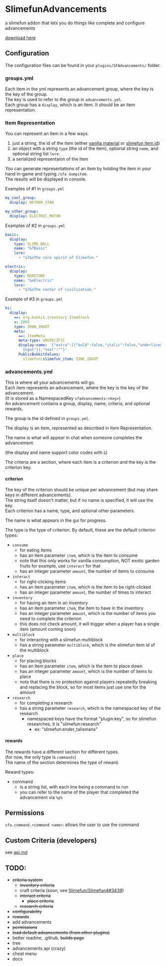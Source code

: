 # SlimefunAdvancements

a slimefun addon that lets you do things like complete and configure advancements

[download here](https://thebusybiscuit.github.io/builds/qwertyuioplkjhgfd/SlimefunAdvancements/main/)

## Configuration

The configuration files can be found in your `plugins/SFAdvancements/` folder.

### groups.yml

Each item in the yml represents an advancement group, where the key is the key of the group.<br>
The key is used to refer to the group in `advancements.yml`.<br>
Each group has a `display`, which is an item. It should be an item representation.

### Item Representation

You can represent an item in a few ways.<br>
1. just a string, the id of the item (either [vanilla material](https://hub.spigotmc.org/javadocs/spigot/org/bukkit/Material.html) or [slimefun item id](https://sf-items.walshy.dev/))
2. an object with a string `type` (the id of the item), optional string `name`, and optional string list `lore`.
3. a serialized representaion of the item

You can generate representations of an item by holding the item in your hand in-game and typing `/sfa dumpitem`.<br>
The results will be displayed in console.

Examples of #1 in `groups.yml`
```yaml
my_cool_group:
  display: NETHER_STAR

my_other_group:
  display: ELECTRIC_MOTOR
```

Examples of #2 in `groups.yml`
```yaml
basic:
  display:
    type: SLIME_BALL
    name: "&fBasic"
    lore:
      - "&7&oThe core spirit of Slimefun."

electric:
  display:
    type: REDSTONE
    name: "&eElectric"
    lore:
      - "&7&oThe center of civilization."
```

Example of #3 in `groups.yml`
```yaml
hi:
  display:
    ==: org.bukkit.inventory.ItemStack
    v: 2865
    type: IRON_INGOT
    meta:
      ==: ItemMeta
      meta-type: UNSPECIFIC
      display-name: '{"extra":[{"bold":false,"italic":false,"underlined":false,"strikethrough":false,"obfuscated":false,"color":"aqua","text":"Zinc
        Ingot"}],"text":""}'
      PublicBukkitValues:
        slimefun:slimefun_item: ZINC_INGOT
```

### advancements.yml

This is where all your advancements will go.<br>
Each item represents an advancement, where the key is the key of the advancement.<br>
(It is stored as a NamespacedKey `sfadvancements:<key>`)<br>
An advancement contains a group, display, name, criteria, and optional rewards.<br>

The group is the id defined in `groups.yml`.

The display is an item, represented as described in Item Representation.

The name is what will appear in chat when someone completes the advancement.

(the display and name support color codes with `&`)

The criteria are a section, where each item is a criterion and the key is the criterion key.

#### criterion

The key of the criterion should be unique per advancement (but may share keys in different advancements).<br>
The string itself doesn't matter, but if no name is specified, it will use the key.<br>
Each criterion has a name, type, and optional other parameters.

The name is what appears in the gui for progress. 

The type is the type of criterion. By default, these are the default criterion types:
- `consume`
  - for eating items
  - has an item parameter `item`, which is the item to consume
  - note that this only works for vanilla consumption, NOT exotic garden fruits for example, use `interact` for that
  - has an integer parameter `amount`, the number of items to consume
- `interact`
  - for right-clicking items
  - has an item parameter `item`, which is the item to be right-clicked
  - has an integer parameter `amount`, the number of times to interact
- `inventory`
  - for having an item in an inventory
  - has an item parameter `item`, the item to have in the inventory
  - has an integer parameter `amount`, which is the number of items you need to complete the criterion
  - this does not check amount, it will trigger when a player has a single item (amount coming soon)
- `multiblock`
  - for interacting with a slimefun multiblock
  - has a string parameter `multiblock`, which is the slimefun item id of the multiblock
- `place`
  - for placing blocks
  - has an item parameter `item`, which is the item to place down
  - has an integer parameter `amount`, which is the number of items to place
  - note that there is no protection against players repeatedly breaking and replacing the block, so for most items just use one for the amount
- `research`
  - for completing a research
  - has a string parameter `research`, which is the namespaced key of the research
    - namespaced keys have the format "plugin:key", so for slimefun researches, it is "slimefun:research"
      - ex: "slimefun:ender_talismans"

#### rewards

The rewards have a different section for different types.<br>
(for now, the only type is `commands`)<br>
The name of the section determines the type of reward.

Reward types:
- command
  - is a string list, with each line being a command to run
  - you can refer to the name of the player that completed the advancement via `%p%`

## Permissions

`sfa.command.<command name>`: allows the user to use the command

## Custom Criteria (developers)

see [api.md](https://github.com/qwertyuioplkjhgfd/SlimefunAdvancements/blob/main/api.md)

## TODO:
- ~~criteria system~~
  - ~~inventory criteria~~
  - craft criteria (soon, see [Slimefun/Slimefun4#3439](https://github.com/Slimefun/Slimefun4/pull/3439))
  - ~~interact criteria~~
      - ~~place criteria~~
  - ~~research criteria~~
- ~~configurability~~
- ~~rewards~~
- add advancements
- ~~permissions~~
- ~~load default advancements (from other plugins)~~
- better readme, .github, ~~builds page~~
- tree
- advancements api (crazy)
- cheat menu
- docs
